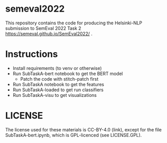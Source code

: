 # semeval2022

This repository contains the code for producing the Helsinki-NLP submission to SemEval 2022 Task 2 https://semeval.github.io/SemEval2022/ .

# Instructions

- Install requirements (to venv or otherwise)
- Run SubTaskA-bert notebook to get the BERT model
  - Patch the code with stitch-patch first
- Run SubTaskA notebook to get the features
- Run SubTaskA-loaded to get run classifiers
- Run SubTaskA-visu to get visualizations

# LICENSE

The license used for these materials is CC-BY-4.0 (link), except for the file SubTaskA-bert.ipynb, which is GPL-licenced (see LICENSE.GPL).
